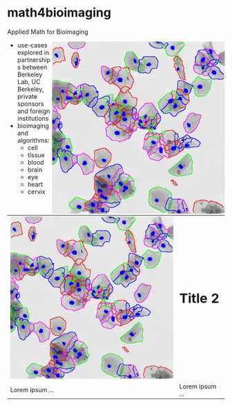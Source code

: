# math4bioimaging


Applied Math for Bioimaging
<div style="float: right">
<img src="cervicalCells.png" width="400">
</div>

- use-cases explored in partnerships between Berkeley Lab, UC Berkeley, private sponsors and foreign institutions
- bioimaging and algorithms:
  - cell
  - tissue
  - blood
  - brain
  - eye
  - heart
  - cervix

<table border="0">
 <tr>
    <td><img src="cervicalCells.png" width="400"></td>
    <td><b style="font-size:30px">Title 2</b></td>
 </tr>
 <tr>
    <td>Lorem ipsum ...</td>
    <td>Lorem ipsum ...</td>
 </tr>
</table>
